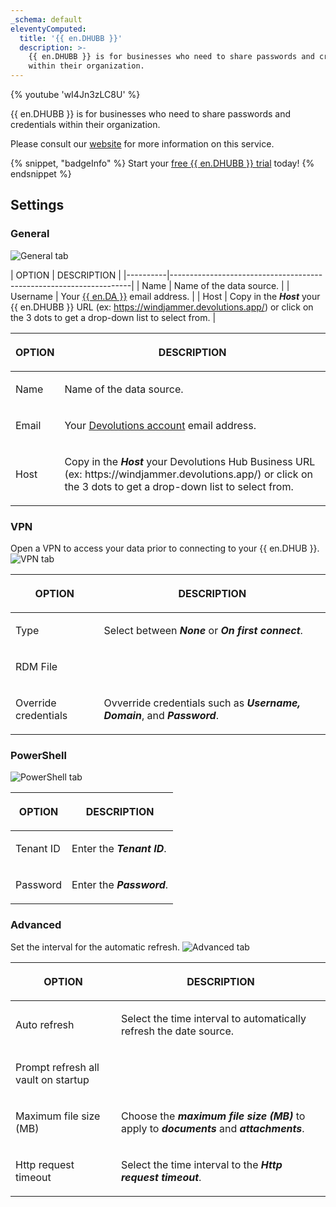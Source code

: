 ```yaml
---
_schema: default
eleventyComputed:
  title: '{{ en.DHUBB }}'
  description: >-
    {{ en.DHUBB }} is for businesses who need to share passwords and credentials
    within their organization.
---
```

{% youtube 'wI4Jn3zLC8U' %}

{{ en.DHUBB }} is for businesses who need to share passwords and credentials within their organization.

Please consult our [website](https://devolutions.net/password-hub/) for more information on this service.

{% snippet, "badgeInfo" %}
Start your [free {{ en.DHUBB }} trial](https://devolutions.net/password-hub/business/sign-up) today!
{% endsnippet %}

## Settings

### General

![General tab](https://cdnweb.devolutions.net/docs/HUBB6004_2024_2.png)

\| OPTION   \| DESCRIPTION                                                        \| \|----------\|--------------------------------------------------------------------\| \| Name     \| Name of the data source.                                           \| \| Username \| Your [{{ en.DA }}](https://portal.devolutions.com/) email address. \| \| Host     \| Copy in the ***Host*** your {{ en.DHUBB }} URL (ex: https://windjammer.devolutions.app/) or click on the 3 dots to get a drop-down list to select from. \|

<table><thead><tr><th><p>OPTION</p></th><th><p>DESCRIPTION</p></th></tr></thead><tbody><tr><td><p>Name</p></td><td><p>Name of the data source.</p></td></tr><tr><td><p>Email</p></td><td><p>Your <a href="https://portal.devolutions.com/">Devolutions account</a> email address.</p></td></tr><tr><td><p>Host</p></td><td><p>Copy in the <em><strong>Host</strong></em> your Devolutions Hub Business URL (ex: https://windjammer.devolutions.app/) or click on the 3 dots to get a drop-down list to select from.</p></td></tr></tbody></table>

### VPN

Open a VPN to access your data prior to connecting to your {{ en.DHUB }}. ![VPN tab](https://cdnweb.devolutions.net/docs/HUBB6001_2024_2.png)

<table><thead><tr><th><p>OPTION</p></th><th><p>DESCRIPTION</p></th></tr></thead><tbody><tr><td><p>Type</p></td><td><p>Select between <em><strong>None</strong></em> or <em><strong>On first connect</strong></em>.</p></td></tr><tr><td><p>RDM File</p></td><td><p></p></td></tr><tr><td><p>Override credentials</p></td><td><p>Ovverride credentials such as <em><strong>Username, Domain</strong></em>, and <em><strong>Password</strong></em>. </p></td></tr></tbody></table>

### PowerShell

![PowerShell tab](https://cdnweb.devolutions.net/docs/HUBB6005_2024_2.png)

<table><thead><tr><th><p>OPTION</p></th><th><p>DESCRIPTION</p></th></tr></thead><tbody><tr><td><p>Tenant ID</p></td><td><p>Enter the <em><strong>Tenant ID</strong></em>.</p></td></tr><tr><td><p>Password</p></td><td><p>Enter the <em><strong>Password</strong></em>.</p></td></tr></tbody></table>

### Advanced

Set the interval for the automatic refresh. ![Advanced tab](https://cdnweb.devolutions.net/docs/HUBB6006_2024_2.png)

<table><thead><tr><th><p>OPTION</p></th><th><p>DESCRIPTION</p></th></tr></thead><tbody><tr><td><p>Auto refresh</p></td><td><p>Select the time interval to automatically refresh the date source.</p></td></tr><tr><td><p>Prompt refresh all vault on startup</p></td><td><p></p></td></tr><tr><td><p>Maximum file size (MB)</p></td><td><p>Choose the <em><strong>maximum file size (MB)</strong></em> to apply to <em><strong>documents</strong></em> and <em><strong>attachments</strong></em>.</p></td></tr><tr><td><p>Http request timeout </p></td><td><p>Select the time interval to the <em><strong>Http request timeout</strong></em>.</p></td></tr></tbody></table>